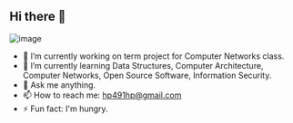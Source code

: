 ## Hi there 👋
![image](https://github.com/user-attachments/assets/3ef97545-d0dd-46c2-9220-ace7a1812ea7)

- 🔭 I’m currently working on term project for Computer Networks class.
- 🌱 I’m currently learning Data Structures, Computer Architecture, Computer Networks, Open Source Software, Information Security.
- 💬 Ask me anything.
- 📫 How to reach me: hp491hp@gmail.com
- ⚡ Fun fact: I'm hungry.
